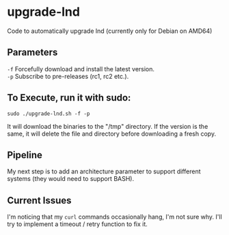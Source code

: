 # upgrade-lnd
Code to automatically upgrade lnd (currently only for Debian on AMD64)

##  Parameters
```-f``` Forcefully download and install the latest version.  
```-p``` Subscribe to pre-releases (rc1, rc2 etc.).

## To Execute, run it with sudo:
```
sudo ./upgrade-lnd.sh -f -p
```
It will download the binaries to the "/tmp" directory. If the version is the same, it will delete the file and directory before downloading a fresh copy.

## Pipeline
My next step is to add an architecture parameter to support different systems (they would need to support BASH).

## Current Issues
I'm noticing that my ```curl``` commands occasionally hang, I'm not sure why. I'll try to implement a timeout / retry function to fix it.
